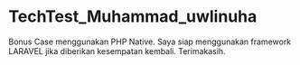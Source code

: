 # TechTest_Muhammad_uwlinuha
Bonus Case menggunakan PHP Native.
Saya siap menggunakan framework LARAVEL jika diberikan kesempatan kembali.
Terimakasih.
